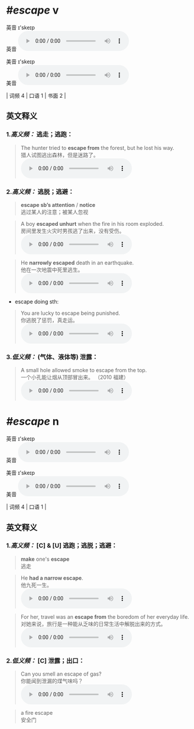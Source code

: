 # ***\#escape*** v
英音 ɪ'skeɪp  
英音
<audio src="./media/escape-B.aac" controls="controls"></audio>

美音 ɪ'skeɪp  
美音
<audio src="./media/escape.aac" controls="controls"></audio>



| 词频 4 | 口语 1 | 书面 2 |  

英文释义
---
### 1.*高义频：* **逃走；逃跑：**  

 > The hunter tried to **escape from** the forest, but he lost his way.   
 > 猎人试图逃出森林，但是迷路了。    
<audio src="./media/escape-1.aac" controls="controls"></audio>

### 2.*高义频：* **逃脱；逃避：**  

 > **escape sb’s attention** / **notice**  
 > 逃过某人的注意；被某人忽视    

 > A boy **escaped unhurt** when the fire in his room exploded.  
 > 房间里发生火灾时男孩逃了出来，没有受伤。    
<audio src="./media/escape-2.aac" controls="controls"></audio>

 > He **narrowly escaped** death in an earthquake.   
 > 他在一次地震中死里逃生。    
<audio src="./media/escape-3.aac" controls="controls"></audio>

- escape doing sth:

 > You are lucky to escape being punished.   
 > 你逃脱了惩罚，真走运。    
<audio src="./media/escape-4.aac" controls="controls"></audio>

### 3.*低义频：* **(气体、液体等) 泄露：**  

 > A small hole allowed smoke to escape from the top.  
 > 一个小孔能让烟从顶部冒出来。  （2010 福建）  
<audio src="./media/escape-6.aac" controls="controls"></audio>


# ***\#escape*** n
英音 ɪ'skeɪp  
英音
<audio src="./media/escape-B.aac" controls="controls"></audio>

美音 ɪ'skeɪp  
美音
<audio src="./media/escape.aac" controls="controls"></audio>



| 词频 4 | 口语 1 |  

英文释义
---
### 1.*高义频：* **[C] & [U] 逃跑；逃脱；逃避：**  

 > **make** one's **escape**  
 > 逃走    

 > He **had a narrow escape**.   
 > 他九死一生。    
<audio src="./media/escape-7.aac" controls="controls"></audio>

 > For her, travel was an **escape from** the boredom of her everyday life.   
 > 对她来说，旅行是一种能从乏味的日常生活中解脱出来的方式。    
<audio src="./media/escape-8.aac" controls="controls"></audio>

### 2.*低义频：* **[C] 泄露；出口：**  

 > Can you smell an escape of gas?   
 > 你能闻到泄漏的煤气味吗？    
<audio src="./media/escape-9.aac" controls="controls"></audio>

 > a fire escape   
 > 安全门    


